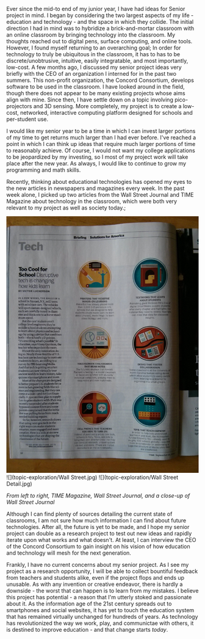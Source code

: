 Ever since the mid-to end of my junior year, I have had ideas for Senior project in mind. I began by considering the two largest aspects of my life - education and technology - and the space in which they collide. The initial direction I had in mind was to hybridize a brick-and-mortar classroom with an online classroom by bringing technology into the classroom. My thoughts reached out to digital pens, surface computing, and online tools. However, I found myself returning to an overarching goal; In order for technology to truly be ubiquitous in the classroom, it has to has to be discrete/unobtrusive, intuitive, easily integratable, and most importantly, low-cost. A few months ago, I discussed my senior project ideas very briefly with the CEO of an organization I interned for in the past two summers.  This non-profit organization, the Concord Consortium, develops software to be used in the classroom. I have looked around in the field, though there does not appear to be many existing projects whose aims align with mine. Since then, I have settle down on a topic involving pico-projectors and 3D sensing. More completely, my project is to create a low-cost, networked, interactive computing platform designed for schools and per-student use.

I would like my senior year to be a time in which I can invest larger portions of my time to get returns much larger than I had ever before. I've reached a point in which I can think up ideas that require much larger portions of time to reasonably achieve. Of course, I would not want my college applications to be jeopardized by my investing, so I most of my project work will take place after the new year. As always, I would like to continue to grow my programming and math skills.

Recently, thinking about educational technologies has opened my eyes to the new articles in newspapers and magazines every week. In the past week alone, I picked up two articles from the Wall Street Journal and TIME Magazine about technology in the classroom, which were both very relevant to my project as well as society today.;

![](topic-exploration/TIME.jpg)
![](topic-exploration/Wall Street.jpg)
![](topic-exploration/Wall Street Detail.jpg)

*From left to right, TIME Magazine, Wall Street Journal, and a close-up of Wall Street Journal*

Although I can find plenty of sources detailing the current state of classrooms, I am not sure how much information I can find about future technologies. After all, the future is yet to be made, and I hope my senior project can double as a research project to test out new ideas and rapidly iterate upon what works and what doesn't. At least, I can interview the CEO of the Concord Consortium to gain insight on his vision of how education and technology will mesh for the next generation.

Frankly, I have no current concerns about my senior project. As I see my project as a research opportunity, I will be able to collect bountiful feedback from teachers and students alike, even if the project flops and ends up unusable. As with any invention or creative endeavor, there is hardly a downside - the worst that can happen is to learn from my mistakes. I believe this project has potential - a reason that I'm utterly stoked and passionate about it. As the information age of the 21st century spreads out to smartphones and social websites, it has yet to touch the education system that has remained virtually unchanged for hundreds of years. As technology has revolutionized the way we work, play, and communictae with others, it is destined to improve education - and that change starts *today*.
